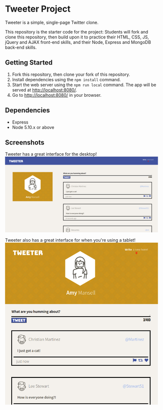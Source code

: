 # Tweeter Project

Tweeter is a simple, single-page Twitter clone.

This repository is the starter code for the project: Students will fork and clone this repository, then build upon it to practice their HTML, CSS, JS, jQuery and AJAX front-end skills, and their Node, Express and MongoDB back-end skills.

## Getting Started

1. Fork this repository, then clone your fork of this repository.
2. Install dependencies using the `npm install` command.
3. Start the web server using the `npm run local` command. The app will be served at <http://localhost:8080/>.
4. Go to <http://localhost:8080/> in your browser.

## Dependencies

- Express
- Node 5.10.x or above

## Screenshots

Tweeter has a great interface for the desktop!
!["Tweeter has a great interface for the desktop!"](https://github.com/kenny-tse/tweeter/blob/master/public/screenshots/tweeter-big.PNG?raw=true) 

Tweeter also has a great interface for when you're using a tablet!
!["Tweeter also has a great interface for when you're using a tablet!"](https://github.com/kenny-tse/tweeter/blob/master/public/screenshots/tweeter-small.PNG?raw=true) 
